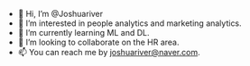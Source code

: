 - 👋 Hi, I’m @Joshuariver
- 👀 I’m interested in people analytics and marketing analytics.
- 🌱 I’m currently learning ML and DL.
- 💞️ I’m looking to collaborate on the HR area.
- 📫 You can reach me by joshuariver@naver.com.

<!---
Joshuariver/Joshuariver is a ✨ special ✨ repository because its `README.md` (this file) appears on your GitHub profile.
You can click the Preview link to take a look at your changes.
--->
